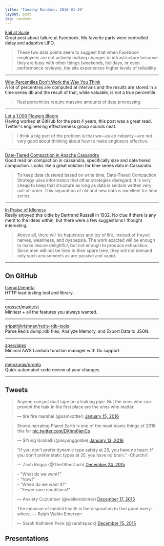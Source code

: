 ```yaml
---
title: 'Tuesday Randoms: 2016-01-19'
layout: post
tag: randoms
---
```


[Fail at Scale](http://queue.acm.org/detail.cfm?id=2839461)<br />Great post about failure at Facebook. My favorite parts were controlled delay and adaptive LIFO.

> These two data points seem to suggest that when Facebook employees are not actively making changes to infrastructure because they are busy with other things (weekends, holidays, or even performance reviews), the site experiences higher levels of reliability.

<hr />

[Why Percentiles Don't Work the Way You Think](https://www.vividcortex.com/blog/why-percentiles-dont-work-the-way-you-think)<br />A lot of percentiles are computed at intervals and the results are stored in a time series db and the result of that, while valuable, is not a true percentile.

> Real percentiles require massive amounts of data processing.

<hr />

[Let a 1,000 Flowers Bloom](http://www.gigamonkeys.com/flowers/)<br />Having worked at GitHub for the past 4 years, this post was a great read. Twitter's engineering effectiveness group sounds neat.

> I think a big part of the problem is that we—as an industry—are not very good about thinking about how to make engineers effective.

<hr />

[Date-Tiered Compaction in Apache Cassandra](https://labs.spotify.com/2014/12/18/date-tiered-compaction/)<br />Good read on compaction in cassandra, specifically size and date tiered compaction. Looks like a great solution for time series data in Cassandra.

> To keep data clustered based on write time, Date-Tiered Compaction Strategy uses information that other strategies disregard. It is very cheap to keep that structure as long as data is seldom written very out-of-order. This separation of old and new data is excellent for time series.

<hr />

[In Praise of Idleness](http://harpers.org/archive/1932/10/in-praise-of-idleness/)<br />Really enjoyed this oldie by Bertrand Russell in 1932. No clue if there is any merit to the ideas within, but there were a few suggestions I thought interesting.

> Above all, there will be happiness and joy of life, instead of frayed nerves, weariness, and dyspepsia. The work exacted will be enough to make leisure delightful, but not enough to produce exhaustion. Since men will not be tired in their spare time, they will not demand only such amusements as are passive and vapid.

<hr />

## On GitHub

[tsenart/vegeta](https://github.com/tsenart/vegeta)<br />HTTP load testing tool and library.

<hr />

[grosser/maxitest](https://github.com/grosser/maxitest)<br />Minitest + all the features you always wanted.

<hr />

[sripathikrishnan/redis-rdb-tools](https://github.com/sripathikrishnan/redis-rdb-tools)<br />Parse Redis dump.rdb files, Analyze Memory, and Export Data to JSON.

<hr />

[apex/apex](https://github.com/apex/apex)<br />Minimal AWS Lambda function manager with Go support.

<hr />

[mmozuras/pronto](https://github.com/mmozuras/pronto)<br />Quick automated code review of your changes.

<hr />

## Tweets

<blockquote class="twitter-tweet" data-conversation="none" lang="en"><p lang="en" dir="ltr">Anyone can put duct tape on a leaking pipe. But the ones who can prevent the leak in the first place are the ones who matter.</p>&mdash; tire fire marshal (@samkottler) <a href="https://twitter.com/samkottler/status/687874928347983872">January 15, 2016</a></blockquote>

<blockquote class="twitter-video" lang="en"><p lang="en" dir="ltr">Snoop narrating Planet Earth is one of the most iconic things of 2016 this far <a href="https://t.co/DXhm0jenCs">pic.twitter.com/DXhm0jenCs</a></p>&mdash; $Yung Goldie$ (@imyunggoIdie) <a href="https://twitter.com/imyunggoIdie/status/687150788582486016">January 13, 2016</a></blockquote>

<blockquote class="twitter-tweet" lang="en"><p lang="en" dir="ltr">&quot;If you don&#39;t prefer dynamic type safety at 25, you have no heart. If you don&#39;t prefer static types at 35, you have no brain.&quot;&#10;-Churchill</p>&mdash; Zach Briggs (@TheOtherZach) <a href="https://twitter.com/TheOtherZach/status/679839693563891712">December 24, 2015</a></blockquote>

<blockquote class="twitter-tweet" lang="en"><p lang="en" dir="ltr">- &quot;What do we want?&quot;&#10;<br />- &quot;Now!&quot;&#10;<br />- &quot;When do we want it?&quot;&#10;<br />- &quot;Fewer race conditions!&quot;</p>&mdash; Anxiety Cucumber (@wellendonner) <a href="https://twitter.com/wellendonner/status/677456039705501696">December 17, 2015</a></blockquote>

<blockquote class="twitter-tweet" lang="en"><p lang="en" dir="ltr">The measure of mental health is the disposition to find good everywhere. &#10;— Ralph Waldo Emerson</p>&mdash; Sarah Kathleen Peck (@sarahkpeck) <a href="https://twitter.com/sarahkpeck/status/676778971170775040">December 15, 2015</a></blockquote>

## Presentations

<script async class="speakerdeck-embed" data-id="730eba4aed5544e9a37195dc6cea5e3a" data-ratio="1.77777777777778" src="//speakerdeck.com/assets/embed.js"></script>
